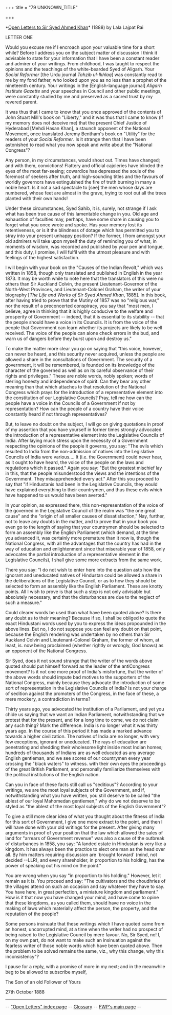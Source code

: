 +++
title = "79 UNKNOWN_TITLE"

+++


\*[Open Letters to Sir Syed Ahmed Khan](txt_lajpatrai_1888.html#index)\*
(1888) by Lala Lajpat Rai

LETTER ONE

  
  
  

Would you excuse me if I encroach upon your valuable time for a short
while? Before I address you on the subject matter of discussion I think
it advisable to state for your information that I have been a constant
reader and admirer of your writings. From childhood, I was taught to
respect the opinions and the teachings of the white-bearded Syed of
Aligarh. Your *Social Reformer* \[the Urdu journal *Tahzib ul-Ikhlaq*\]
was constantly read to me by my fond father, who looked upon you as no
less than a prophet of the nineteenth century. Your writings in the
\[English-language journal\] *Aligarh Institute Gazette* and your
speeches in Council and other public meetings, were constantly studied
by me and preserved as a sacred trust by my revered parent.

It was thus that I came to know that you once approved of the contents
of John Stuart Mill's book on "Liberty," and it was thus that I came to
know (if my memory does not deceive me) that the present Chief Justice
of Hyderabad \[Mehdi Hasan Khan\], a staunch opponent of the National
Movement, once translated Jeremy Bentham's book on "Utility" for the
readers of your *Social Reformer*. Is it strange then that I have been
astonished to read what you now speak and write about the "National
Congress"?

Any person, in my circumstances, would shout out. Times have changed;
and with them, convictions! Flattery and official cajoleries have
blinded the eyes of the most far-seeing; cowardice has depressed the
souls of the foremost of seekers after truth, and high-sounding titles
and the favours of worldly governors have extinguished the fire of truth
burning in many a noble heart. Is it not a sad spectacle to \[see\] the
men whose days are numbered, whose feet are almost in the grave, trying
to root out all the trees planted with their own hands!

Under these circumstances, Syed Sahib, it is, surely, not strange if I
ask what has been true cause of this lamentable change in you. Old age
and exhaustion of faculties may, perhaps, have some share in causing you
to forget what you once wrote and spoke. Has your memory lost its
retentiveness, or is it the blindness of dotage which has permitted you
to stray into your present unhappy position? If the former, I from
amongst your old admirers will take upon myself the duty of reminding
you of what, in moments of wisdom, was recorded and published by your
pen and tongue, and this duty, I promise, I will fulfil with the utmost
pleasure and with feelings of the highest satisfaction.

I will begin with your book on the "Causes of the Indian Revolt," which
was written in 1858, though only translated and published in English in
the year 1873. It may be worth while to note here that the translators
of this were no others than Sir Auckland Colvin, the present
Lieutenant-Governor of the North-West Provinces, and Lieutenant-Colonel
Graham, the writer of your biography \[*The Life and Works of Sir Syed
Ahmed Khan*, 1885\]. In this book, after having tried to prove that the
Mutiny of 1857 was no "religious war," nor the result of a preconcerted
conspiracy, you say that "most men, I believe, agree in thinking that it
is highly conducive to the welfare and prosperity of Government --
indeed, that it is essential to its stability -- that the people should
have a voice in its Councils. It is from the voice of the people that
Government can learn whether its projects are likely to be well
received. The voice of the people can alone check errors in the bud, and
warn us of dangers before they burst upon and destroy us."

To make the matter more clear you go on saying that "this voice,
however, can never be heard, and this security never acquired, unless
the people are allowed a share in the consultations of Government. The
security of a government, it will be remembered, is founded on its
knowledge of the character of the governed as well as on its careful
observance of their rights and privileges." These are noble words, nobly
spoken; words of sterling honesty and independence of spirit. Can they
bear any other meaning than that which attaches to that resolution of
the National Congress which prays for the introduction of a
representative element into the constitution of our Legislative
Councils? Pray, tell me how can the people have a voice in the Councils
of a Government if not by representation? How can the people of a
country have their voice constantly heard if not through
representatives?

But, to leave no doubt on the subject, I will go on giving quotations in
proof of my assertion that you have yourself in former times strongly
advocated the introduction of a representative element into the
Legislative Councils of India. After laying much stress upon the
necessity of a Government respecting the opinions of the people it
governs, you say: "The evils which resulted to India from the
non-admission of natives into the Legislative Councils of India were
various.... It (i.e. the Government) could never hear, as it ought to
have heard, the voice of the people on the laws and regulations which it
passed." Again you say: "But the greatest mischief lay in this, that the
people misunderstood the views and the intentions of the Government.
They misapprehended every act." After this you proceed to say that "if
Hindustanis had been in the Legislative Councils, they would have
explained everything to their countrymen, and thus these evils which
have happened to us would have been averted."

In your opinion, as expressed there, this non-representation of the
voice of the governed in the Legislative Council of the realm was "the
one great cause" and the "origin of all smaller causes of
dissatisfaction," Nay, further, not to leave any doubts in the matter,
and to prove that in your book you even go to the length of saying that
your countrymen should be selected to form an assembly like the English
Parliament (which demand, at the time you advanced it, was certainly
more premature than it now is, though the National Congress, with all
the advantages that the country has had in the way of education and
enlightenment since that miserable year of 1858, only advocates the
partial introduction of a representative element in the Legislative
Councils), I shall give some more extracts from the same work.

There you say: "I do not wish to enter here into the question asto how
the ignorant and uneducated natives of Hindustan could be allowed a
share in the deliberations of the Legislative Council, or as to how they
should be selected to form an assembly like the English Parliament.
These are knotty points. All I wish to prove is that such a step is not
only advisable but absolutely necessary, and that the disturbances are
due to the neglect of such a measure."

Could clearer words be used than what have been quoted above? Is there
any doubt as to their meaning? Because if so, I shall be obliged to
quote the exact Hindustani words used by you to express the ideas
propounded in the above lines. But no, I do not suppose you can feel any
doubt on that point, because the English rendering was undertaken by no
others than Sir Auckland Colvin and Lieutenant-Colonel Graham, the
former of whom, at least, is. now being proclaimed (whether rightly or
wrongly, God knows) as an opponent of the National Congress.

Sir Syed, does it not sound strange that the writer of the words above
quoted should put himself forward as the leader of the anti­Congress
movement? Is it not one more proof of India's misfortune, that the
writer of the above words should impute bad motives to the supporters of
the National Congress, mainly because they advocate the introduction of
some sort of representation in the Legislative Councils of India? Is not
your charge of sedition against the promoters of the Congress, in the
face of these, a mere mockery, a contradiction in terms?

Thirty years ago, you advocated the institution of a Parliament, and yet
you chide us saying that we want an Indian Parliament, notwithstanding
that we protest that for the present, and for a long time to come, we do
not claim any such thing? Mark the difference. India is no longer what
it was thirty years ago. In the course of this period it has made a
marked advance towards a higher civilization. The natives of India are
no longer, with very few exceptions, ignorant or uneducated. The rays of
education are penetrating and shedding their wholesome light inside most
Indian homes; hundreds of thousands of Indians are as well educated as
any average English gentleman, and we see scores of our countrymen every
year crossing the "black waters" to witness. with their own eyes the
proceedings of the great British Parliament, and personally familiarize
themselves with the political institutions of the English nation.

Can you in face of these facts still call us "seditious"? According to
your writings, we are the most loyal subjects of the Government, and if,
notwithstanding what you have written, you still deserve to be called
"the ablest of our loyal Mahomedan gentlemen," why do we not deserve to
be styled as "the ablest of the most loyal subjects of the English
Government"?

To give a still more clear idea of what you thought about the fitness of
India for this sort of Government, I give one more extract to the point,
and then I will have done with your old writings for the present. After
giving many arguments in proof of your position that the law which
allowed the sales of land for "arrears of Government revenue" was also a
cause of the outbreak of disturbances in 1858, you say: "A landed estate
in Hindustan is very like a kingdom. It has always been the practice to
elect one man as the head over all. By him matters requiring discussion
are 'brought forward' (mind, not decided --LLR), and every shareholder,
in proportion to his holding, has the power of speaking out his mind on
the point."

You are wrong when you say "in proportion to his holding." However, let
it remain as it is. You proceed and say: "The cultivators and the
choudhries of the villages attend on such an occasion and say whatever
they have to say. You have here, in great perfection, a miniature
kingdom and parliament." How is it that now you have changed your mind,
and have come to opine that these kingdoms, as you called them, should
have no voice in the making of laws which materially affect the person,
the property, and the reputation of the people?

Some persons insinuate that these writings which I have quoted came from
an honest, uncorrupted mind, at a time when the writer had no prospect
of being raised to the Legislative Council by mere favour. No, Sir Syed,
no! I, on my own part, do not want to make such an insinuation against
the fearless writer of those noble words which have been quoted above.
Then the problem to be solved remains the same, viz., why this change,
why this inconsistency"?

I pause for a reply, with a promise of more in my next; and in the
meanwhile beg to be allowed to subscribe myself,

The Son of an old Follower of Yours

27th October 1888

------------------------------------------------------------------------

-- ["Open Letters" index page](txt_lajpatrai_1888.html#index) --
[Glossary](../../00glossary/index.html) -- [FWP's main
page](http://www.columbia.edu/~fp7#fwp) --

  
